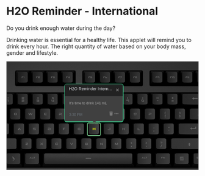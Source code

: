 # H2O Reminder - International

Do you drink enough water during the day?

Drinking water is essential for a healthy life. This applet will remind you to drink every hour. The right quantity of water based on your body mass, gender and lifestyle.

![H2O Reminder International on a Das Keybaord Q](assets/image.png "H2O Reminder International config and result")
